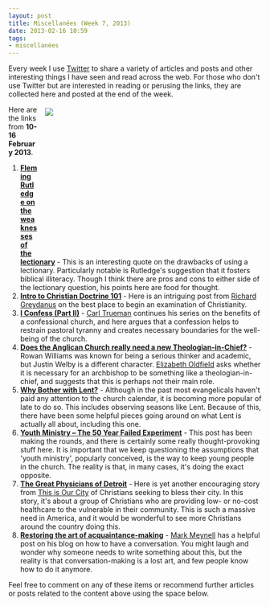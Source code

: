 ```yaml
---
layout: post
title: Miscellanées (Week 7, 2013)
date: 2013-02-16 10:59
tags:
- miscellanées
---
```

<p>Every week I use <a href="http://twitter.com/jakebelder">Twitter</a> to                      share a variety of articles and posts and other            interesting         things  I     have seen and read across  the  web.   For        those who   don't   use      Twitter  but    are   interested   in      reading  or  perusing   the   links,   they    are    collected    here        and posted  at the  end  of  the   week.</p>
<div style="float: right; margin: 5px 1px 0px 15px; width: 430px; height: 287px;"><img src="https://dl.dropbox.com/u/3897986/Jake%20Blog%20Images/lent.jpg" /></div>
<p>Here are the links from <strong>10-16 February 2013</strong>.</p>
<ol>
<li><strong><a href="http://wesleyhill.tumblr.com/post/42667183605/in-recent-years-the-mainline-churches-have-become">Fleming Rutledge on the weaknesses of the lectionary</a></strong> - This is an interesting quote on the drawbacks of using a lectionary. Particularly notable is Rutledge's suggestion that it fosters biblical illiteracy. Though I think there are pros and cons to either side of the lectionary question, his points here are food for thought.</li>
<li><a href="http://rgrydns2.blogspot.ca/2013/02/introduction-to-christian-doctrine-101.html" target="_blank"><strong>Intro to Christian Doctrine 101</strong></a> - Here is an intriguing post from <a href="http://twitter.com/rgrydns" target="_blank">Richard Greydanus</a> on the best place to begin an examination of Christianity.</li>
<li><a href="http://www.reformation21.org/blog/2013/02/i-confess-part-ii.php" target="_blank"><strong>I Confess (Part II)</strong></a> - <a href="http://www.wts.edu/faculty/profiles/trueman.html" target="_blank">Carl Trueman</a> continues his series on the benefits of a confessional church, and here argues that a confession helps to restrain pastoral tyranny and creates necessary boundaries for the well-being of the church.</li>
<li><a href="http://www.abc.net.au/religion/articles/2013/02/13/3689782.htm" target="_blank"><strong>Does the Anglican Church really need a new Theologian-in-Chief?</strong></a> - Rowan Williams was known for being a serious thinker and academic, but Justin Welby is a different character. <a href="http://twitter.com/TheosElizabeth" target="_blank">Elizabeth Oldfield</a> asks whether it is necessary for an archbishop to be something like a theologian-in-chief, and suggests that this is perhaps not their main role.</li>
<li><a href="http://thegospelcoalition.org/blogs/tgc/2013/02/13/why-bother-with-lent/" target="_blank"><strong>Why Bother with Lent?</strong></a> - Although in the past most evangelicals haven't paid any attention to the church calendar, it is becoming more popular of late to do so. This includes observing seasons like Lent. Because of this, there have been some helpful pieces going around on what Lent is actually all about, including this one.</li>
<li><a href="http://frjohnpeck.com/youth-ministry-the-50-year-failed-experiment/" target="_blank"><strong>Youth Ministry &ndash; The 50 Year Failed Experiment</strong></a> - This post has been making the rounds, and there is certainly some really thought-provoking stuff here. It is important that we keep questioning the assumptions that 'youth ministry', popularly conceived, is the way to keep young people in the church. The reality is that, in many cases, it's doing the exact opposite.</li>
<li><a href="http://www.christianitytoday.com/thisisourcity/detroit/covenant-community-care.html?paging=off&amp;buffer_share=1c828&amp;utm_source=buffer" target="_blank"><strong>The Great Physicians of Detroit</strong></a> - Here is yet another encouraging story from <a href="http://twitter.com/ct_city" target="_blank">This is Our City</a> of Christians seeking to bless their city. In this story, it's about a group of Christians who are providing low- or no-cost healthcare to the vulnerable in their community. This is such a massive need in America, and it would be wonderful to see more Christians around the country doing this.</li>
<li><a href="http://markmeynell.wordpress.com/2013/02/15/friday-fun-35-restoring-the-art-of-acquaintance-making/" target="_blank"><strong>Restoring the art of acquaintance-making</strong></a> - <a href="http://twitter.com/Quaerentia" target="_blank">Mark Meynell</a> has a helpful post on his blog on how to have a conversation. You might laugh and wonder why someone needs to write something about this, but the reality is that conversation-making is a lost art, and few people know how to do it anymore.</li>
</ol>

Feel free to comment on any of these items or recommend further                    articles     or posts related to the content above using  the      space              below.
